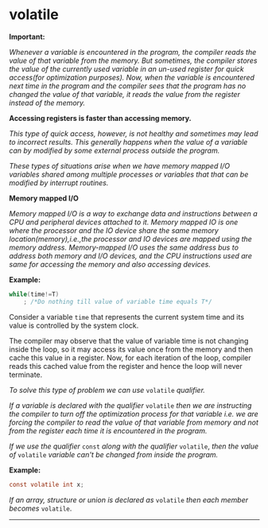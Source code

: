 # volatile

**Important:**

_Whenever a variable is encountered in the program, the compiler reads the value of that variable from the memory. But sometimes, the compiler stores the value of the currently used variable in an un-used register for quick access(for optimization purposes). Now, when the variable is encountered next time in the program and the compiler sees that the program has no changed the value of that variable, it reads the value from the register instead of the memory._

**Accessing registers is faster than accessing memory.**

_This type of quick access, however, is not healthy and sometimes may lead to incorrect results. This generally happens when the value of a variable can by modified by some external process outside the program._

_These types of situations arise when we have memory mapped I/O variables shared among multiple processes or variables that that can be modified by interrupt routines._

**Memory mapped I/O**

_Memory mapped I/O is a way to exchange data and instructions between a CPU and peripheral devices attached to it. Memory mapped IO is one where the processor and the IO device share the same memory location(memory),i.e.,the processor and IO devices are mapped using the memory address. Memory-mapped I/O uses the same address bus to address both memory and I/O devices, and the CPU instructions used are same for accessing the memory and also accessing devices._

**Example:**

```c
while(time!=T)
	; /*Do nothing till value of variable time equals T*/
```
Consider a variable `time` that represents the current system time and its value is controlled by the system clock.

The compiler may observe that the value of variable time is not changing inside the loop, so it may access its value once from the memory and then cache this value in a register. Now, for each iteration of the loop, compiler reads this cached value from the register and hence the loop will never terminate.

_To solve this type of problem we can use_ `volatile` _qualifier._

_If a variable is declared with the qualifier_ `volatile` _then we are instructing the compiler to turn off the optimization process for that variable i.e. we are forcing the compiler to read the value of that variable from memory and not from the register each time it is encountered in the program._

_If we use the qualifier_ `const` _along with the qualifier_ `volatile`, _then the value of_ `volatile` _variable can't be changed from inside the program._

**Example:**
```c
const volatile int x;
```

_If an array, structure or union is declared as_ `volatile` _then each member becomes_ `volatile`.



---
